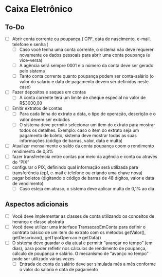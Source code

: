 # Caixa Eletrônico

## To-Do

- [ ] Abrir conta corrente ou poupança ( CPF, data de nascimento, e-mail, telefone e senha )
    - [ ] Caso você tenha uma conta corrente, o sistema não deve requerer novamente os dados pessoais para abrir uma conta poupança (e vice-versa)
    - [ ] A agência será sempre 0001 e o número da conta deve ser gerado pelo sistema
    - [ ] Tanto conta corrente quanto poupança podem ser conta-salário (o valor do salário e data de pagamento devem ser definidos neste caso)
- [ ] Fazer depositos e saques em contas
    - [ ] A conta corrente terá um limite de cheque especial no valor de R$3000,00
- [ ] Emitir extratos de contas
    - [ ] Para cada linha do extrato a data, o tipo de operação, descrição e o valor devem ser exibidos
    - [ ] O sistema deve permitir selecionar um item do extrato para mostrar todos os detalhes. Exemplo: caso o item do extrato seja um pagamento de boleto, sistema deve mostrar todas as suas informações (código de barras, valor, data e multa)
- [ ] Atualizar mensalmente o saldo da conta poupança coom o rendimento rendimento de 0,3%
- [ ] fazer transferência entre contas por meio da agência e conta ou através do “PIX”
- [ ] configurar o PIX, definindo qual informação será utilizada para transferência (cpf, e-mail e telefone ou criando uma chave nova)
- [ ] pagar boletos (digitando o código de barras de 48 dígitos, valor e data de vencimento)
    - [ ] Caso esteja em atraso, o sistema deve aplicar multa de 0,1% ao dia

## Aspectos adicionais

- [ ] Você deve implementar as classes de conta utilizando os conceitos de herança e classe abstrata
- [ ] Você deve utilizar uma interface TransacaoEmConta para definir o contrato básico de um item do extrato com os métodos getValor(), getDescricao(), getTipoOpercao e getData()
- [ ] O sistema deve guardar o dia atual e permitir “avançar no tempo” (em dias), para poder refletir nos cálculos de rendimento de poupança, cálculo de poupança e salário. O mecanismo de “avanço no tempo” pode ser utilizado várias vezes
  - [ ] Entrada de conta de salário deve ser simulada mês a mês conforme o valor do salário e data de pagamento
